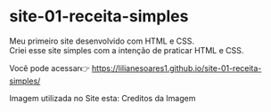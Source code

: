 # site-01-receita-simples

Meu primeiro site desenvolvido com HTML e CSS.  
Criei esse site simples com a intenção de praticar HTML e CSS.  

Você pode acessar👉 https://lilianesoares1.github.io/site-01-receita-simples/

Imagem utilizada no Site esta: Creditos da Imagem


